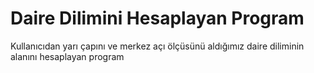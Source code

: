 # Daire Dilimini Hesaplayan Program
Kullanıcıdan yarı çapını ve merkez açı ölçüsünü aldığımız daire diliminin alanını hesaplayan program
